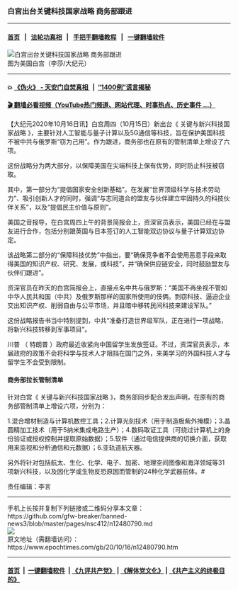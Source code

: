 ### 白宫出台关键科技国家战略 商务部跟进
------------------------

#### [首页](https://github.com/gfw-breaker/banned-news3/blob/master/README.md) &nbsp;&nbsp;|&nbsp;&nbsp; [法轮功真相](https://github.com/begood0513/basic/blob/master/README.md)  &nbsp;&nbsp;|&nbsp;&nbsp; [手把手翻墙教程](https://github.com/gfw-breaker/guides/wiki)  &nbsp;&nbsp;|&nbsp;&nbsp; [一键翻墙软件](https://github.com/gfw-breaker/nogfw/blob/master/README.md)  



<div><img alt="白宫出台关键科技国家战略 商务部跟进" class="attachment-djy_600_400 size-djy_600_400 wp-post-image" src="https://i.epochtimes.com/assets/uploads/2019/09/1-158-600x400.jpg"/>
<div class="caption">
 图为美国白宫（李莎/大纪元）
</div></div><hr/>

#### 💥 [《伪火》 - 天安门自焚真相 ](http://158.247.195.190:10000/videos/blog/weihuo.html)&nbsp; |&nbsp; [“1400例”谎言揭秘  ](http://158.247.195.190:10000/videos/blog/jiexi1400.html)

#### [ 🎬  翻墙必看视频（YouTube热门频道、网站代理、时事热点、历史事件 ...）](https://github.com/gfw-breaker/links/blob/master/banned.md)

<div><p>
 【大纪元2020年10月16日讯】白宫周四（10月15日）新出台《
 <ok href="https://www.epochtimes.com/gb/tag/%E5%85%B3%E9%94%AE%E4%B8%8E%E6%96%B0%E5%85%B4%E7%A7%91%E6%8A%80%E5%9B%BD%E5%AE%B6%E6%88%98%E7%95%A5.html">
  关键与新兴科技国家战略
 </ok>
 》，主要针对人工智能与量子计算以及5G通信等科技，旨在保护美国科技不被中共与俄罗斯“窃为己用”。作为跟进，商务部也在原有的管制清单上增设了六项。
</p>
<p>
 这份战略分为两大部分，以保障美国在尖端科技上保有优势，同时防止科技被窃取。
</p>
<p>
 其中，第一部分为“提倡国家安全创新基础”。在发展“世界顶级科学与技术劳动力”、吸引创新人才的同时，强调“与志同道合的盟友与伙伴建立牢固持久的科技伙伴关系”，以及“提倡民主价值与原则”。
</p>
<p>
 美国之音报导，在白宫周四上午的背景简报会上，资深官员表示，美国已经在与盟友进行合作，包括分别跟英国与日本签订的人工智能双边协议与量子计算双边协定。
</p>
<p>
 该战略第二部分的“保障科技优势”中指出，要“确保竞争者不会使用恶意手段来取得美国的知识产权、研究、发展，或科技”，并“确保供应链安全，同时鼓励盟友与伙伴们跟进”。
</p>
<p>
 资深官员在昨天的白宫简报会上，直接点名中共与俄罗斯：“美国不再坐视不管如中华人民共和国（中共）及俄罗斯那样的国家所使用的伎俩。剽窃科技、逼迫企业交出知识产权、削弱自由与公平市场，并且暗中移转民间科技来建设军队。”
</p>
<p>
 这份战略报告书当中特别提到，中共“准备打造世界级军队，正在进行一项战略，将新兴科技转移到军事项目”。
</p>
<p>
 <ok href="https://www.epochtimes.com/gb/tag/%E5%B7%9D%E6%99%AE.html">
  川普
 </ok>
 （
 <ok href="https://www.epochtimes.com/gb/tag/%E7%89%B9%E6%9C%97%E6%99%AE.html">
  特朗普
 </ok>
 ）政府最近收紧向中国留学生发放签证。不过，资深官员表示，本届政府的政策不会将科学与技术人才阻挡在国门之外，来美学习的外国科技人才与留学生不会受到限制。
</p>
<h4>
 商务部拉长管制清单
</h4>
<p>
 针对白宫《
 <ok href="https://www.epochtimes.com/gb/tag/%E5%85%B3%E9%94%AE%E4%B8%8E%E6%96%B0%E5%85%B4%E7%A7%91%E6%8A%80%E5%9B%BD%E5%AE%B6%E6%88%98%E7%95%A5.html">
  关键与新兴科技国家战略
 </ok>
 》，商务部同步配合发出声明，在原有的商务部管制清单上增设六项，分别为：
</p>
<p>
 1.混合增材制造与计算机数控工具；2.计算光刻技术（用于制造极紫外掩模）；3.晶圆精加工技术（用于5纳米集成电路生产）；4.数码取证工具（可绕过计算机上的身份验证或授权控制并提取原始数据）；5.软件（通过电信提供商的切换介面，获取用来监视和分析通信和元数据）；6.亚轨道航天器。
</p>
<p>
 另外将针对包括航太、生化、化学、电子、加密、地理空间图像和海洋领域等31项新兴科技，以及因化学或生物反恐原因而管制的24种化学武器前体。#
</p>
<p>
 责任编辑：李言
</p>
<div id="gtx-anchor" style="position: absolute; visibility: hidden; left: 10px; top: 492px; width: 145px; height: 19px;">
</div>
<div class="jfk-bubble gtx-bubble" style="visibility: visible; left: 68px; top: 365px; opacity: 1;">
</div>
</div>
<hr/>
手机上长按并复制下列链接或二维码分享本文章：<br/>
https://github.com/gfw-breaker/banned-news3/blob/master/pages/nsc412/n12480790.md <br/>
<a href='https://github.com/gfw-breaker/banned-news3/blob/master/pages/nsc412/n12480790.md'><img src='https://github.com/gfw-breaker/banned-news3/blob/master/pages/nsc412/n12480790.md.png'/></a> <br/>
原文地址（需翻墙访问）：https://www.epochtimes.com/gb/20/10/16/n12480790.htm


------------------------
#### [首页](https://github.com/gfw-breaker/banned-news3/blob/master/README.md) &nbsp;|&nbsp; [一键翻墙软件](https://github.com/gfw-breaker/nogfw/blob/master/README.md) &nbsp;| [《九评共产党》](https://github.com/gfw-breaker/9ping.md/blob/master/README.md#九评之一评共产党是什么) | [《解体党文化》](https://github.com/gfw-breaker/jtdwh.md/blob/master/README.md) | [《共产主义的终极目的》](https://github.com/gfw-breaker/gczydzjmd.md/blob/master/README.md)


<img src='http://gfw-breaker.win/banned-news3/pages/nsc412/n12480790.md' width='0px' height='0px'/>